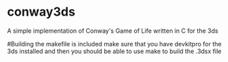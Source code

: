 # conway3ds
A simple implementation of Conway's Game of Life written in C for the 3ds

#Building
the makefile is included make sure that you have devkitpro for the 3ds installed and then you should be able to use make to build the .3dsx file
